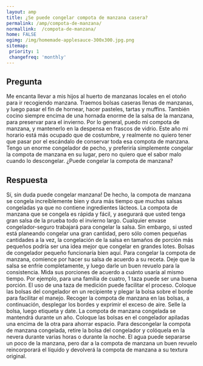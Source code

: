 ```yaml
---
layout: amp
title: ¿Se puede congelar compota de manzana casera?  
permalink: /amp/compota-de-manzana/
normallink:  /compota-de-manzana/
home: FALSE
ogimg: /img/homemade-applesauce-300x300.jpg.png
sitemap:
 priority: 1
 changefreq: 'monthly'
---
```




## Pregunta

Me encanta llevar a mis hijos al huerto de manzanas locales en el otoño para ir recogiendo manzana. Traemos bolsas caseras llenas de manzanas, y luego pasar el fin de hornear, hacer pasteles, tartas y muffins. También cocino siempre encima de una hornada enorme de la salsa de la manzana, para preservar para el invierno. Por lo general, puedo mi compota de manzana, y mantenerlo en la despensa en frascos de vidrio. Este año mi horario está más ocupado que de costumbre, y realmente no quiero tener que pasar por el escándalo de conservar toda esa compota de manzana. Tengo un enorme congelador de pecho, y preferiría simplemente congelar la compota de manzana en su lugar, pero no quiero que el sabor malo cuando lo descongelar. ¿Puede congelar la compota de manzana?


<amp-img src="https://sepuedecongelar.com/img/homemade-applesauce-300x300.jpg" alt="¿Se puede congelar compota de manzana casera?" height="400" width="800"></amp-img>


## Respuesta

Sí, sin duda puede congelar manzana! De hecho, la compota de manzana se congela increíblemente bien y dura más tiempo que muchas salsas congeladas ya que no contiene ingredientes lácteos. La compota de manzana que se congela es rápida y fácil, y asegurará que usted tenga gran salsa de la prueba todo el invierno largo. Cualquier envase congelador-seguro trabajará para congelar la salsa. Sin embargo, si usted está planeando congelar una gran cantidad, pero sólo comen pequeñas cantidades a la vez, la congelación de la salsa en tamaños de porción más pequeños podría ser una idea mejor que congelar en grandes lotes. Bolsas de congelador pequeño funcionaría bien aquí.
Para congelar la compota de manzana, comience por hacer su salsa de acuerdo a su receta. Deje que la salsa se enfríe completamente, y luego darle un buen revuelo para la consistencia. Mida sus porciones de acuerdo a cuánto usaría al mismo tiempo. Por ejemplo, para una familia de cuatro, 1 taza puede ser una buena porción. El uso de una taza de medición puede facilitar el proceso.
Coloque las bolsas del congelador en un recipiente y plegar la bolsa sobre el borde para facilitar el manejo. Recoger la compota de manzana en las bolsas, a continuación, desplegar los bordes y exprimir el exceso de aire. Selle la bolsa, luego etiqueta y date. La compota de manzana congelada se mantendrá durante un año. Coloque las bolsas en el congelador apiladas una encima de la otra para ahorrar espacio.
Para descongelar la compota de manzana congelada, retire la bolsa del congelador y colóquela en la nevera durante varias horas o durante la noche. El agua puede separarse un poco de la manzana, pero dar a la compota de manzana un buen revuelo reincorporará el líquido y devolverá la compota de manzana a su textura original.